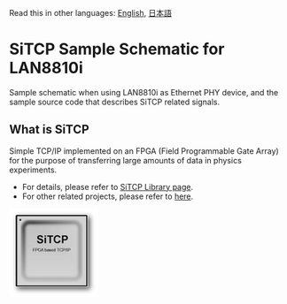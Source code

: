 Read this in other languages: [English](README.md), [日本語](README.ja.md)

# SiTCP Sample Schematic for LAN8810i

Sample schematic when using LAN8810i as Ethernet PHY device, and the sample source code that describes SiTCP related signals.


## What is SiTCP

Simple TCP/IP implemented on an FPGA (Field Programmable Gate Array) for the purpose of transferring large amounts of data in physics experiments.

* For details, please refer to [SiTCP Library page](https://www.bbtech.co.jp/en/products/sitcp-library/).
* For other related projects, please refer to [here](https://github.com/BeeBeansTechnologies).

![SiTCP](sitcp.png)

